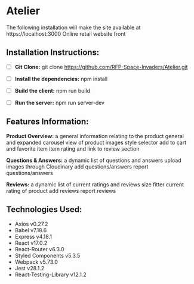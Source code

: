 # Atelier        
The following installation will make the site available at https://localhost:3000
Online retail website front

## Installation Instructions:

- [ ] **Git Clone:** git clone https://github.com/RFP-Space-Invaders/Atelier.git

- [ ] **Install the dependencies:**
npm install

- [ ] **Build the client:**
npm run build

- [ ] **Run the server:**
npm run server-dev


## Features Information:

**Product Overview:** a general information relating to the product
general and expanded carousel view of product images
style selector
add to cart and favorite item
item rating and link to review section

**Questions & Answers:** a dynamic list of questions and answers
upload images through Cloudinary
add questions/answers
report questions/answers


**Reviews:** a dynamic list of current ratings and reviews
size fitter
current rating of product
add reviews
report reviews

## Technologies Used:

- Axios v0.27.2
- Babel v7.18.6
- Express v4.18.1
- React v17.0.2
- React-Router v6.3.0
- Styled Components v5.3.5
- Webpack v5.73.0
- Jest v28.1.2
- React-Testing-Library v12.1.2
